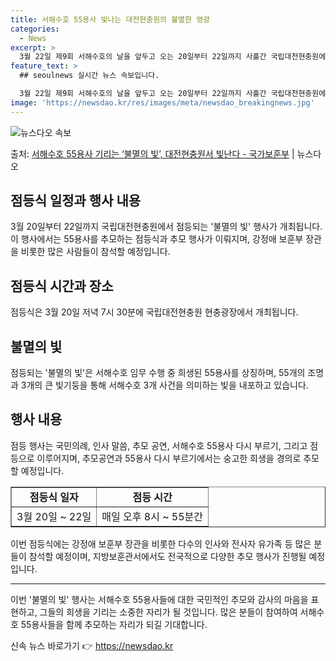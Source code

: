 ```yaml
---
title: 서해수호 55용사 빛나는 대전현충원의 불멸한 영광
categories:
  - News
excerpt: >
  3월 22일 제9회 서해수호의 날을 앞두고 오는 20일부터 22일까지 사흘간 국립대천현충원에서서해수호 55용…
feature_text: >
  ## seoulnews 실시간 뉴스 속보입니다.

  3월 22일 제9회 서해수호의 날을 앞두고 오는 20일부터 22일까지 사흘간 국립대천현충원에서서해수호 55용…
image: 'https://newsdao.kr/res/images/meta/newsdao_breakingnews.jpg'
---
```


![뉴스다오 속보](https://newsdao.kr/res/images/meta/newsdao_breakingnews.jpg)

<p>출처: <a href="https://newsdao.kr/3378" rel="dofollow">서해수호 55용사 기리는 ‘불멸의 빛’, 대전현충원서 빛난다 - 국가보훈부</a> | 뉴스다오</p>

<h2 data-ke-size="size26">점등식 일정과 행사 내용</h2>
<p data-ke-size="size16">3월 20일부터 22일까지 국립대전현충원에서 점등되는 '불멸의 빛' 행사가 개최됩니다. 이 행사에서는 55용사를 추모하는 점등식과 추모 행사가 이뤄지며, 강정애 보훈부 장관을 비롯한 많은 사람들이 참석할 예정입니다.</p>

<h2 data-ke-size="size26">점등식 시간과 장소</h2>
<p data-ke-size="size16">점등식은 3월 20일 저녁 7시 30분에 국립대전현충원 현충광장에서 개최됩니다.</p>

<h2 data-ke-size="size26">불멸의 빛</h2>
<p data-ke-size="size16">점등되는 '불멸의 빛'은 서해수호 임무 수행 중 희생된 55용사를 상징하며, 55개의 조명과 3개의 큰 빛기둥을 통해 서해수호 3개 사건을 의미하는 빛을 내포하고 있습니다.</p>

<h2 data-ke-size="size26">행사 내용</h2>
<p data-ke-size="size16">점등 행사는 국민의례, 인사 말씀, 추모 공연, 서해수호 55용사 다시 부르기, 그리고 점등으로 이루어지며, 추모공연과 55용사 다시 부르기에서는 숭고한 희생을 경의로 추모할 예정입니다.</p>

<table style="width: 100%;" border="1">
<tbody>
<tr>
<td style="text-align: center; height: 17px;"><b>점등식 일자</b></td>
<td style="text-align: center; height: 17px;"><b>점등 시간</b></td>
</tr>
<tr>
<td style="text-align: center; height: 17px;">3월 20일 ~ 22일</td>
<td style="text-align: center; height: 17px;">매일 오후 8시 ~ 55분간</td>
</tr>
</tbody>
</table>

<p data-ke-size="size16">이번 점등식에는 강정애 보훈부 장관을 비롯한 다수의 인사와 전사자 유가족 등 많은 분들이 참석할 예정이며, 지방보훈관서에서도 전국적으로 다양한 추모 행사가 진행될 예정입니다.</p>

<hr>

<p data-ke-size="size16">이번 '불멸의 빛' 행사는 서해수호 55용사들에 대한 국민적인 추모와 감사의 마음을 표현하고, 그들의 희생을 기리는 소중한 자리가 될 것입니다. 많은 분들이 참여하여 서해수호 55용사들을 함께 추모하는 자리가 되길 기대합니다.</p> 

신속 뉴스 바로가기 👉 <a href="https://newsdao.kr" rel="dofollow">https://newsdao.kr</a>


